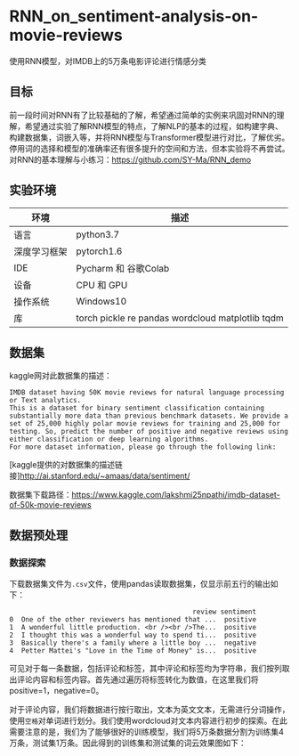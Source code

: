 # RNN_on_sentiment-analysis-on-movie-reviews
使用RNN模型，对IMDB上的5万条电影评论进行情感分类

## 目标
前一段时间对RNN有了比较基础的了解，希望通过简单的实例来巩固对RNN的理解，希望通过实验了解RNN模型的特点，了解NLP的基本的过程，如构建字典、构建数据集，词嵌入等，并将RNN模型与Transformer模型进行对比，了解优劣。停用词的选择和模型的准确率还有很多提升的空间和方法，但本实验将不再尝试。
对RNN的基本理解与小练习：https://github.com/SY-Ma/RNN_demo

## 实验环境
环境|描述|
----|----|
语言|python3.7|
深度学习框架|pytorch1.6|
IDE|Pycharm 和 谷歌Colab|
设备|CPU 和 GPU|
操作系统|Windows10|
库|torch pickle re pandas wordcloud matplotlib tqdm|

## 数据集
kaggle网对此数据集的描述：
```
IMDB dataset having 50K movie reviews for natural language processing or Text analytics.
This is a dataset for binary sentiment classification containing substantially more data than previous benchmark datasets. We provide a set of 25,000 highly polar movie reviews for training and 25,000 for testing. So, predict the number of positive and negative reviews using either classification or deep learning algorithms.
For more dataset information, please go through the following link:
```
[kaggle提供的对数据集的描述链接]<http://ai.stanford.edu/~amaas/data/sentiment/><br>

数据集下载路径：https://www.kaggle.com/lakshmi25npathi/imdb-dataset-of-50k-movie-reviews

## 数据预处理
### 数据探索
下载数据集文件为`.csv`文件，使用pandas读取数据集，仅显示前五行的输出如下：
```
                                              review sentiment
0  One of the other reviewers has mentioned that ...  positive
1  A wonderful little production. <br /><br />The...  positive
2  I thought this was a wonderful way to spend ti...  positive
3  Basically there's a family where a little boy ...  negative
4  Petter Mattei's "Love in the Time of Money" is...  positive
```
可见对于每一条数据，包括评论和标签，其中评论和标签均为字符串，我们按列取出评论内容和标签内容。首先通过遍历将标签转化为数值，在这里我们将positive=1，negative=0。<br>

对于评论内容，我们将数据进行按行取出，文本为英文文本，无需进行分词操作，使用`空格`对单词进行划分。我们使用wordcloud对文本内容进行初步的探索。在此需要注意的是，我们为了能够很好的训练模型，我们将5万条数据分割为训练集4万条，测试集1万条。因此得到的训练集和测试集的词云效果图如下：

###
